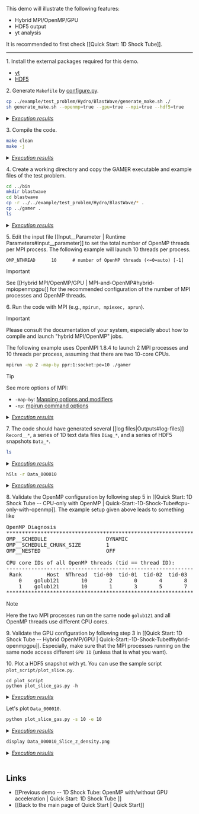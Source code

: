 This demo will illustrate the following features:
* Hybrid MPI/OpenMP/GPU
* HDF5 output
* yt analysis

It is recommended to first check [[Quick Start: 1D Shock Tube]].

***

1\. Install the external packages required for this demo.
* [yt](http://yt-project.org)
* [HDF5](https://support.hdfgroup.org/HDF5)

2\. Generate `Makefile` by [configure.py](https://github.com/gamer-project/gamer/wiki/Installation%3A-Configure.py).
``` bash
cp ../example/test_problem/Hydro/BlastWave/generate_make.sh ./
sh generate_make.sh --openmp=true --gpu=true --mpi=true --hdf5=true
```
<details>
<summary><u><i>Execution results</i></u></summary>

<pre>
   ...
   ...
========================================
Makefile is created.
========================================
</pre>
</details>

3\. Compile the code.
``` bash
make clean
make -j
```
<details>
<summary><u><i>Execution results</i></u></summary>

<pre>
   ...
   ...
Compiling GAMER --> Successful!
</pre>
</details>

4\. Create a working directory and copy the GAMER executable and
example files of the test problem.
``` bash
cd ../bin
mkdir blastwave
cd blastwave
cp -r ../../example/test_problem/Hydro/BlastWave/* .
cp ../gamer .
ls
```
<details>
<summary><u><i>Execution results</i></u></summary>

<pre>
Input__Flag_Lohner  Input__Parameter  Input__TestProb  README  clean.sh  gamer  plot_profile.gpt  plot_slice.py
</pre>
</details>

5\. Edit the input file
[[Input__Parameter | Runtime Parameters#input__parameter]]
to set the total number of OpenMP threads per MPI process.
The following example will launch 10 threads per process.
```
OMP_NTHREAD      10      # number of OpenMP threads (<=0=auto) [-1]
```

> [!IMPORTANT]
> See [[Hybrid MPI/OpenMP/GPU | MPI-and-OpenMP#hybrid-mpiopenmpgpu]]
for the recommended configuration of the number of MPI processes and OpenMP threads.

6\. Run the code with MPI (e.g., `mpirun, mpiexec, aprun`).
> [!IMPORTANT]
> Please consult the documentation of your system, especially about how to compile and launch "hybrid MPI/OpenMP" jobs.

The following example uses OpenMPI 1.8.4 to launch 2 MPI processes
and 10 threads per process, assuming that there are two 10-core CPUs.
```bash
mpirun -np 2 -map-by ppr:1:socket:pe=10 ./gamer
```
> [!TIP]
> See more options of MPI:
>   * `-map-by`: [Mapping options and modifiers](https://www.ibm.com/docs/en/smpi/10.2?topic=affinity-mapping-options-modifiers)
>   * `-np`: [mpirun command options](https://www.ibm.com/docs/da/smpi/10.2?topic=command-mpirun-options)
<details>
<summary><u><i>Execution results</i></u></summary>

<pre>
   ...
   ...
Time: 4.8438672e-03 -> 4.8932853e-03,   Step:     114 ->     115,   dt_base: 4.9418079e-05
Time: 4.8932853e-03 -> 4.9427910e-03,   Step:     115 ->     116,   dt_base: 4.9505779e-05
Time: 4.9427910e-03 -> 4.9923843e-03,   Step:     116 ->     117,   dt_base: 4.9593262e-05
Time: 4.9923843e-03 -> 5.0000000e-03,   Step:     117 ->     118,   dt_base: 7.6156993e-06
Output_DumpData_Total_HDF5 (DumpID = 10) ...
Output_DumpData_Total_HDF5 (DumpID = 10) ... done
Output_DumpData_Part (DumpID = 10) ...
Output_DumpData_Part (DumpID = 10) ... done
End_GAMER ...
End_MemFree ... done
End_GAMER ... done


~ GAME OVER ~
</pre>
</details>

7\. The code should have generated several [[log files|Outputs#log-files]]
`Record__*`, a series of 1D text data files `Diag_*`, and a series of
HDF5 snapshots `Data_*`.
```bash
ls
```
<details>
<summary><u><i>Execution results</i></u></summary>

<pre>
Data_000000  Data_000005  Data_000010  Diag_000004  Diag_000009         README               Record__Note         clean.sh
Data_000001  Data_000006  Diag_000000  Diag_000005  Diag_000010         Record__Dump         Record__PatchCount   gamer
Data_000002  Data_000007  Diag_000001  Diag_000006  Input__Flag_Lohner  Record__LoadBalance  Record__Performance  plot_profile.gpt
Data_000003  Data_000008  Diag_000002  Diag_000007  Input__Parameter    Record__MemInfo      Record__TimeStep     plot_slice.py
Data_000004  Data_000009  Diag_000003  Diag_000008  Input__TestProb     Record__NCorrUnphy   Record__Timing
</pre>
</details>

```bash
h5ls -r Data_000010
```
<details>
<summary><u><i>Execution results</i></u></summary>

<pre>
/                        Group
/GridData                Group
/GridData/Dens           Dataset {6016, 8, 8, 8}
/GridData/Engy           Dataset {6016, 8, 8, 8}
/GridData/MomX           Dataset {6016, 8, 8, 8}
/GridData/MomY           Dataset {6016, 8, 8, 8}
/GridData/MomZ           Dataset {6016, 8, 8, 8}
/Info                    Group
/Info/InputPara          Dataset {SCALAR}
/Info/KeyInfo            Dataset {SCALAR}
/Info/Makefile           Dataset {SCALAR}
/Info/SymConst           Dataset {SCALAR}
/Tree                    Group
/Tree/Corner             Dataset {6016, 3}
/Tree/Father             Dataset {6016}
/Tree/LBIdx              Dataset {6016}
/Tree/Sibling            Dataset {6016, 26}
/Tree/Son                Dataset {6016}
</pre>
</details>

8\. Validate the OpenMP configuration by following step 5 in
[[Quick Start: 1D Shock Tube -- CPU-only with OpenMP | Quick-Start:-1D-Shock-Tube#cpu-only-with-openmp]].
The example setup given above leads to something like
<pre>
OpenMP Diagnosis
***********************************************************************************
OMP__SCHEDULE                   DYNAMIC
OMP__SCHEDULE_CHUNK_SIZE        1
OMP__NESTED                     OFF

CPU core IDs of all OpenMP threads (tid == thread ID):
------------------------------------------------------------------------
 Rank        Host  NThread  tid-00  tid-01  tid-02  tid-03  tid-04  tid-05  tid-06  tid-07  tid-08  tid-09
    0    golub121       10       2       0       4       8      10      12      14      16      18       6
    1    golub121       10       1       3       5       7       9      11      13      15      17      19
***********************************************************************************
</pre>
> [!NOTE]
> Here the two MPI processes run on the same node `golub121` and all OpenMP threads use different CPU cores.

9\. Validate the GPU configuration by following step 3 in
[[Quick Start: 1D Shock Tube -- Hybrid OpenMP/GPU | Quick-Start:-1D-Shock-Tube#hybrid-openmpgpu]].
Especially, make sure that the MPI processes running on the
same node access different `GPU ID` (unless that is what you want).

10\. Plot a HDF5 snapshot with yt. You can use the sample script `plot_script/plot_slice.py`.
```
cd plot_script
python plot_slice_gas.py -h
```
<details>
<summary><u><i>Execution results</i></u></summary>

<pre>
usage: plot_slice_gas.py [-h] -s IDX_START -e IDX_END [-d DIDX] [-i PREFIX]

Plot gas density slices for the blast wave test

optional arguments:
  -h, --help    show this help message and exit
  -s IDX_START  first data index
  -e IDX_END    last data index
  -d DIDX       delta data index [1]
  -i PREFIX     data path prefix [../]
</pre>
</details>

Let's plot `Data_000010`.
``` bash
python plot_slice_gas.py -s 10 -e 10
```
<details>
<summary><u><i>Execution results</i></u></summary>

<pre>
Command-line arguments:
-------------------------------------------------------------------
plot_slice_gas.py -s 10 -e 10
-------------------------------------------------------------------

yt : [WARNING  ] 2017-12-11 20:34:09,787 Cannot determine code units ==> Use units_override to specify the units
yt : [WARNING  ] 2017-12-11 20:34:09,788 Assuming length unit = 1.0 cm
yt : [WARNING  ] 2017-12-11 20:34:09,789 Assuming time unit = 1.0 s
yt : [WARNING  ] 2017-12-11 20:34:09,789 Assuming mass unit = 1.0 g
yt : [INFO     ] 2017-12-11 20:34:09,842 Parameters: current_time              = 0.005
yt : [INFO     ] 2017-12-11 20:34:09,842 Parameters: domain_dimensions         = [32 32 32]
yt : [INFO     ] 2017-12-11 20:34:09,843 Parameters: domain_left_edge          = [ 0.  0.  0.]
yt : [INFO     ] 2017-12-11 20:34:09,844 Parameters: domain_right_edge         = [ 1.  1.  1.]
yt : [INFO     ] 2017-12-11 20:34:09,845 Parameters: cosmological_simulation   = 0
yt : [INFO     ] 2017-12-11 20:34:14,783 xlim = 0.000000 1.000000
yt : [INFO     ] 2017-12-11 20:34:14,784 ylim = 0.000000 1.000000
yt : [INFO     ] 2017-12-11 20:34:14,786 xlim = 0.000000 1.000000
yt : [INFO     ] 2017-12-11 20:34:14,787 ylim = 0.000000 1.000000
yt : [INFO     ] 2017-12-11 20:34:14,810 Making a fixed resolution buffer of (('gas', 'density')) 800 by 800
yt : [INFO     ] 2017-12-11 20:34:18,923 Saving plot Data_000010_Slice_z_density.png
</pre>
</details>

```bash
display Data_000010_Slice_z_density.png
```
<details>
<summary><u><i>Execution results</i></u></summary>

[[images/blastwave.png | alt=blastwave]]
</details>

<br>

## Links
* [[Previous demo -- 1D Shock Tube: OpenMP with/without GPU acceleration | Quick Start: 1D Shock Tube ]]
* [[Back to the main page of Quick Start | Quick Start]]
